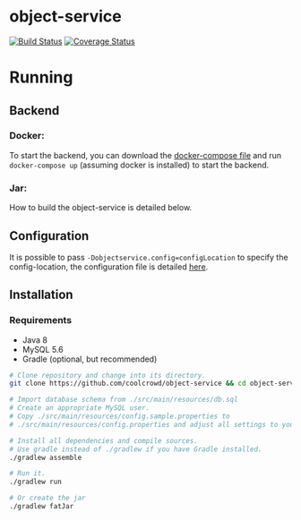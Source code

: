 # object-service

[![Build Status](https://travis-ci.org/coolcrowd/object-service.svg?branch=master)](https://travis-ci.org/coolcrowd/object-service)
[![Coverage Status](https://coveralls.io/repos/github/coolcrowd/object-service/badge.svg?branch=master)](https://coveralls.io/github/coolcrowd/object-service?branch=master)

# Running

## Backend

### Docker:

To start the backend, you can download the [docker-compose file](https://raw.githubusercontent.com/coolcrowd/object-service/docker/image/compose/docker-compose.yml) and 
run `docker-compose up` (assuming docker is installed) to start the backend.

### Jar:

How to build the object-service is detailed below.


## Configuration

It is possible to pass `-Dobjectservice.config=configLocation` to specify the config-location, the configuration file is detailed 
[here](https://raw.githubusercontent.com/coolcrowd/object-service/master/src/main/resources/config.sample.yml).


## Installation

### Requirements

 * Java 8
 * MySQL 5.6
 * Gradle (optional, but recommended)

```bash
# Clone repository and change into its directory.
git clone https://github.com/coolcrowd/object-service && cd object-service

# Import database schema from ./src/main/resources/db.sql
# Create an appropriate MySQL user.
# Copy ./src/main/resources/config.sample.properties to
# ./src/main/resources/config.properties and adjust all settings to your needs.

# Install all dependencies and compile sources.
# Use gradle instead of ./gradlew if you have Gradle installed.
./gradlew assemble

# Run it.
./gradlew run

# Or create the jar
./gradlew fatJar
```